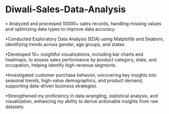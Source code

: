 # Diwali-Sales-Data-Analysis

 • Analyzed and processed 10000+ sales records, handling missing values and optimizing data types to improve data accuracy.
 
 •Conducted Exploratory Data Analysis (EDA) using Matplotlib and Seaborn, identifying trends across gender, age groups, and states.
 
 •Developed 10+ insightful visualizations, including bar charts and heatmaps, to assess sales performance by product category, state, and occupation, helping identify high-revenue segments.
 
 •Investigated customer purchase behavior, uncovering key insights into seasonal trends, high-value demographics, and product demand, supporting data-driven business strategies.
 
 •Strengthened my proficiency in data wrangling, statistical analysis, and visualization, enhancing my ability to derive actionable insights from raw datasets.
